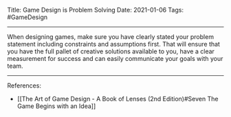 Title: Game Design is Problem Solving
Date: 2021-01-06
Tags: #GameDesign 

---

When designing games, make sure you have clearly stated your problem statement including constraints and assumptions first. That will ensure that you have the full pallet of creative solutions available to you, have a clear measurement for success and can easily communicate your goals with your team.

---

References:
* [[The Art of Game Design - A Book of Lenses (2nd Edition)#Seven The Game Begins with an Idea]]